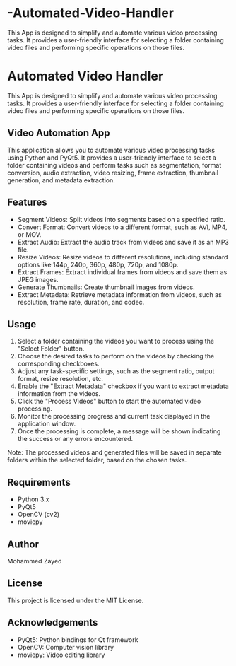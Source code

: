 # -Automated-Video-Handler
This App is designed to simplify and automate various video processing tasks.  It provides a user-friendly interface for selecting a folder containing video files and performing specific operations on those files.

# Automated Video Handler

This App is designed to simplify and automate various video processing tasks. It provides a user-friendly interface for selecting a folder containing video files and performing specific operations on those files.

## Video Automation App

This application allows you to automate various video processing tasks using Python and PyQt5. It provides a user-friendly interface to select a folder containing videos and perform tasks such as segmentation, format conversion, audio extraction, video resizing, frame extraction, thumbnail generation, and metadata extraction.

## Features

- Segment Videos: Split videos into segments based on a specified ratio.
- Convert Format: Convert videos to a different format, such as AVI, MP4, or MOV.
- Extract Audio: Extract the audio track from videos and save it as an MP3 file.
- Resize Videos: Resize videos to different resolutions, including standard options like 144p, 240p, 360p, 480p, 720p, and 1080p.
- Extract Frames: Extract individual frames from videos and save them as JPEG images.
- Generate Thumbnails: Create thumbnail images from videos.
- Extract Metadata: Retrieve metadata information from videos, such as resolution, frame rate, duration, and codec.

## Usage

1. Select a folder containing the videos you want to process using the "Select Folder" button.
2. Choose the desired tasks to perform on the videos by checking the corresponding checkboxes.
3. Adjust any task-specific settings, such as the segment ratio, output format, resize resolution, etc.
4. Enable the "Extract Metadata" checkbox if you want to extract metadata information from the videos.
5. Click the "Process Videos" button to start the automated video processing.
6. Monitor the processing progress and current task displayed in the application window.
7. Once the processing is complete, a message will be shown indicating the success or any errors encountered.

Note: The processed videos and generated files will be saved in separate folders within the selected folder, based on the chosen tasks.

## Requirements

- Python 3.x
- PyQt5
- OpenCV (cv2)
- moviepy

## Author

Mohammed Zayed

## License

This project is licensed under the MIT License.

## Acknowledgements

- PyQt5: Python bindings for Qt framework
- OpenCV: Computer vision library
- moviepy: Video editing library

